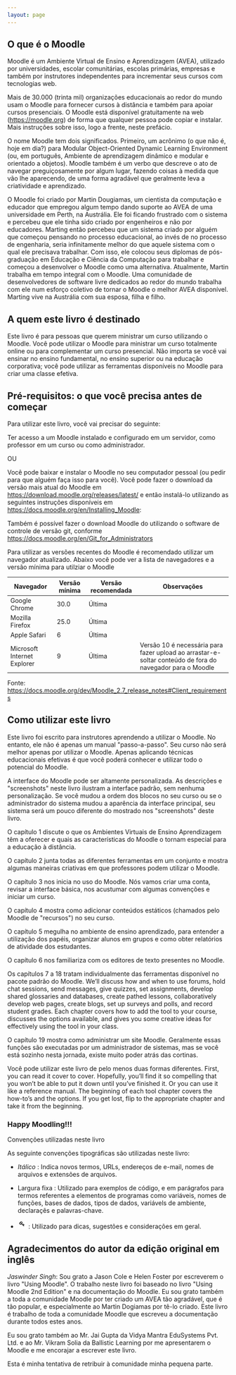 ```yaml
---
layout: page
---
```


O que é o Moodle
--------------

Moodle é um Ambiente Virtual de Ensino e Aprendizagem (AVEA),
utilizado por universidades, escolar comunitárias, escolas primárias, empresas
e também por instrutores independentes para incrementar seus cursos com tecnologias web.

Mais de 30.000 (trinta mil) organizações educacionais ao redor do mundo usam o Moodle
para fornecer cursos à distância e também para apoiar cursos presenciais.
O Moodle está disponível gratuitamente na web (https://moodle.org) de forma que qualquer
pessoa pode copiar e instalar. Mais instruções sobre isso, logo a frente, neste prefácio.

O nome Moodle tem dois significados. Primeiro, um acrônimo (o que não é, hoje em dia?) para
Modular Object-Oriented Dynamic Learning Environment (ou, em português, Ambiente de aprendizagem
dinâmico e modular e orientado a objetos).
Moodle também é um verbo que descreve o ato de navegar preguiçosamente por algum lugar,
fazendo coisas à medida que vão lhe aparecendo, de uma forma agradável que geralmente leva
a criatividade e aprendizado.

O Moodle foi criado por Martin Dougiamas, um cientista da computação e educador que empregou algum tempo
dando suporte ao AVEA de uma universidade em Perth, na Austrália. Ele foi ficando frustrado com o sistema
e percebeu que ele tinha sido criado por engenheiros e não por educadores. Marting então percebeu que um sistema
criado por alguém que começou pensando no processo educacional, ao invés de no processo de engenharia,
seria infinitamente melhor do que aquele sistema com o qual ele precisava trabalhar.
Com isso, ele colocou seus diplomas de pós-graduação em Educação e Ciência da Computação para trabalhar e começou a 
desenvolver o Moodle como uma alternativa. Atualmente, Martin trabalha em tempo integral com o Moodle.
Uma comunidade de desenvolvedores de software livre dedicados ao redor do mundo trabalha com ele num esforço coletivo
de tornar o Moodle o melhor AVEA disponível. Marting vive na Austrália com sua esposa, filha e filho.

## A quem este livro é destinado

Este livro é para pessoas que querem ministrar um curso utilizando o Moodle. Você pode utilizar o Moodle para ministrar um curso totalmente online ou para complementar um curso presencial. Não importa se você vai ensinar no ensino fundamental, no ensino superior ou na educação corporativa; você pode utilizar as ferramentas disponíveis no Moodle para criar uma classe efetiva.

## Pré-requisitos: o que você precisa antes de começar

Para utilizar este livro, você vai precisar do seguinte:

Ter acesso a um Moodle instalado e configurado em um servidor, como professor em um curso ou como administrador.

OU

Você pode baixar e instalar o Moodle no seu computador pessoal (ou pedir para que alguém faça isso para você). Você pode fazer o download da versão mais atual do Moodle em https://download.moodle.org/releases/latest/ e então instalá-lo utilizando as seguintes instruções disponíveis em https://docs.moodle.org/en/Installing_Moodle:

Também é possível fazer o download Moodle do utilizando o software de controle de versão git, conforme https://docs.moodle.org/en/Git_for_Administrators

Para utilizar as versões recentes do Moodle é recomendado utilizar um navegador atualizado.
Abaixo você pode ver a lista de navegadores e a versão mínima para utilziar o Moodle

|Navegador                  |Versão mínima|Versão recomendada|Observações|
|---------------------------|-------------|------------------|-----------|
|Google Chrome              |30.0         |Última            ||
|Mozilla Firefox            |25.0         |Última            ||
|Apple Safari               |6            |Última            ||
|Microsoft Internet Explorer|9            |Última            |Versão 10 é necessária para fazer upload ao arrastar-e-soltar conteúdo de fora do navegador para o Moodle|

Fonte: https://docs.moodle.org/dev/Moodle_2.7_release_notes#Client_requirements

## Como utilizar este livro

Este livro foi escrito para instrutores aprendendo a utilizar o Moodle.  No entanto, ele não é apenas um manual "passo-a-passo".
Seu curso não será melhor apenas por utilizar o Moodle. Apenas aplicando técnicas educacionais efetivas é que você poderá
conhecer e utilizar todo o potencial do Moodle.

A interface do Moodle pode ser altamente personalizada. As descrições e "screenshots" neste livro ilustram a interface padrão,
sem nenhuma personalização. Se você mudou a ordem dos blocos no seu curso ou se o administrador do sistema mudou
a aparência da interface principal, seu sistema será um pouco diferente do mostrado nos "screenshots" deste livro.

O capítulo 1 discute o que os Ambientes Virtuais de Ensino Aprendizagem têm a oferecer e quais as características do Moodle o tornam especial para a educação à distância.

O capítulo 2 junta todas as diferentes ferramentas em um conjunto e mostra algumas maneiras criativas em que professores podem utilizar o Moodle.

O capítulo 3 nos inicia no uso do Moodle. Nós vamos criar uma conta, revisar a interface básica, nos acustumar com algumas convenções e iniciar um curso.

O capítulo 4 mostra como adicionar conteúdos estáticos (chamados pelo Moodle de "recursos") no seu curso.

O capítulo 5 megulha no ambiente de ensino aprendizado, para entender a utilização dos papéis, organizar alunos em grupos e como obter relatórios de atividade dos estudantes.

O capítulo 6 nos familiariza com os editores de texto presentes no Moodle.

Os capítulos 7 a 18 tratam individualmente das ferramentas disponível no pacote padrão do Moodle. We’ll discuss how and when to use forums, hold chat sessions, send messages, give quizzes, set assignments, develop shared glossaries and databases, create pathed lessons, collaboratively develop web pages, create blogs, set up surveys and polls, and record student grades. Each chapter covers how to add the tool to your course, discusses the options available, and gives you some creative ideas for effectively using the tool in your class.

O capítulo 19 mostra como administrar um site Moodle. Geralmente essas funções são executadas por um administrador de sistemas, mas se você está sozinho nesta jornada, existe muito poder atrás das cortinas.

Você pode utilizar este livro de pelo menos duas formas diferentes. First, you can read it cover to cover. Hopefully, you’ll find it so compelling that you won’t be able to put it down until you’ve finished it. Or you can use it like a reference manual. The beginning of each tool chapter covers the how-to’s and the options. If you get lost, flip to the appropriate chapter and take it from the beginning.

### **Happy Moodling!!!** ###

Convenções utilizadas neste livro

As seguinte convenções tipográficas são utilizadas neste livro:

- *Itálico*
: Indica novos termos, URLs, endereços de e-mail, nomes de arquivos e extensões de arquivos.

- Largura fixa
: Utilizado para exemplos de código, e em parágrafos para termos referentes a elementos de programas como variáveis, nomes de funções, bases de dados, tipos de dados, variávels de ambiente, declaraçẽs e palavras-chave.

- ![](images/tip-icon.jpg)
: Utilizado para dicas, sugestões e considerações em geral.

## Agradecimentos do autor da edição original em inglês

*Jaswinder Singh*: Sou grato a Jason Cole e Helen Foster por escreverem o livro "Using Moodle". O trabalho neste livro foi baseado no livro "Using Moodle 2nd Edition" e na documentação do Moodle. Eu sou grato também a toda a comunidade Moodle por ter criado um AVEA tão agradável, que é tão popular, e especialmente ao Martin Dogiamas por tê-lo criado. Este livro é trabalho de toda a comunidade Moodle que escreveu a documentação durante todos estes anos.

Eu sou grato também ao Mr. Jai Gupta da Vidya Mantra EduSystems Pvt. Ltd. e ao Mr. Vikram Solia da Ballistic Learning por me apresentarem o Moodle e me encorajar a escrever este livro.

Esta é minha tentativa de retribuir à comunidade minha pequena parte.

